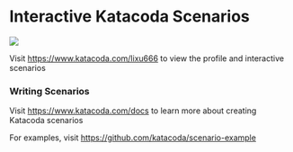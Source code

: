 # Interactive Katacoda Scenarios

[![](http://shields.katacoda.com/katacoda/lixu666/count.svg)](https://www.katacoda.com/lixu666 "Get your profile on Katacoda.com")

Visit https://www.katacoda.com/lixu666 to view the profile and interactive scenarios

### Writing Scenarios
Visit https://www.katacoda.com/docs to learn more about creating Katacoda scenarios

For examples, visit https://github.com/katacoda/scenario-example
